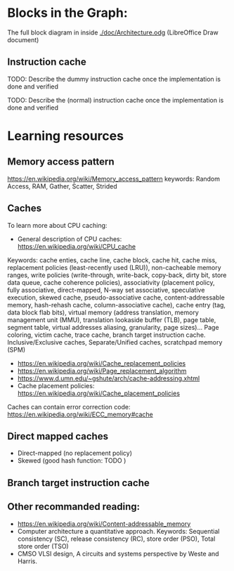 # Blocks in the Graph:

The full block diagram in inside [./doc/Architecture.odg](doc/Architecture.odg) (LibreOffice Draw document)

## Instruction cache

TODO: Describe the dummy instruction cache once the implementation is done and
verified

TODO: Describe the (normal) instruction cache once the implementation is done and
verified

# Learning resources

## Memory access pattern
<https://en.wikipedia.org/wiki/Memory_access_pattern>
keywords: Random Access, RAM, Gather, Scatter, Strided

## Caches
To learn more about CPU caching:
 - General description of CPU caches: <https://en.wikipedia.org/wiki/CPU_cache>

Keywords: cache enties, cache line, cache block, cache hit, cache miss, 
replacement policies (least-recently used (LRU)), non-cacheable memory ranges,
write policies (write-through, write-back, copy-back, dirty bit, store data queue,
cache coherence policies), associativity (placement policy, fully associative,
direct-mapped, N-way set associative, speculative execution, skewed cache,
pseudo-associative cache, content-addressable memory, hash-rehash cache,
column-associative cache), cache entry (tag, data block flab bits), virtual memory (address translation, memory management unit (MMU), translation lookaside buffer (TLB), page table, segment table, virtual addresses aliasing, granularity, page sizes)... Page coloring, victim cache, trace cache, branch target instruction cache. Inclusive/Exclusive caches, Separate/Unified caches, scratchpad memory (SPM)
 - <https://en.wikipedia.org/wiki/Cache_replacement_policies>
 - <https://en.wikipedia.org/wiki/Page_replacement_algorithm>
 - <https://www.d.umn.edu/~gshute/arch/cache-addressing.xhtml>
 - Cache placement policies: <https://en.wikipedia.org/wiki/Cache_placement_policies>


Caches can contain error correction code: <https://en.wikipedia.org/wiki/ECC_memory#cache>

## Direct mapped caches
 - Direct-mapped (no replacement policy)
 - Skewed (good hash function: TODO )

## Branch target instruction cache

## Other recommanded reading:
 - <https://en.wikipedia.org/wiki/Content-addressable_memory>
 - Computer architecture a quantitative approach.
Keywords: Sequential consistency (SC), release consistency (RC), store order (PSO), Total store order (TSO)
 - CMSO VLSI design, A circuits and systems perspective by Weste and Harris. 
